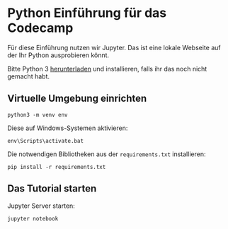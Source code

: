 # Python Einführung für das Codecamp

Für diese Einführung nutzen wir Jupyter. Das ist eine lokale Webseite auf der Ihr Python 
ausprobieren könnt.

Bitte Python 3 [herunterladen](https://www.python.org/downloads/) und installieren, falls ihr das noch 
nicht gemacht habt.

## Virtuelle Umgebung einrichten

```shell script
python3 -m venv env
```

Diese auf Windows-Systemen aktivieren:

```shell script
env\Scripts\activate.bat
```
Die notwendigen Bibliotheken aus der `requirements.txt` installieren:

```shell script
pip install -r requirements.txt
```

## Das Tutorial starten

Jupyter Server starten:

```shell script
jupyter notebook
```

 